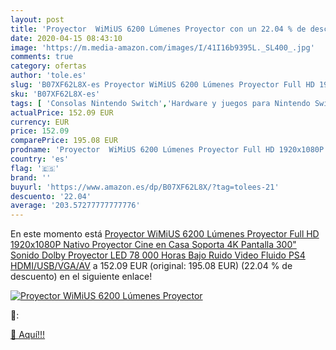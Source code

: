 ```yaml
---
layout: post
title: 'Proyector  WiMiUS 6200 Lúmenes Proyector con un 22.04 % de descuento'
date: 2020-04-15 08:43:10
image: 'https://m.media-amazon.com/images/I/41I16b9395L._SL400_.jpg'
comments: true
category: ofertas
author: 'tole.es'
slug: 'B07XF62L8X-es Proyector WiMiUS 6200 Lúmenes Proyector Full HD 1920x1080P...'
sku: 'B07XF62L8X-es'
tags: [ 'Consolas Nintendo Switch','Hardware y juegos para Nintendo Switch','Hogar y cocina','Muebles de TV y multimedia','Muebles de hogar','Sillas Gaming','Videojuegos','ps4', ]
actualPrice: 152.09 EUR
currency: EUR
price: 152.09
comparePrice: 195.08 EUR
prodname: 'Proyector  WiMiUS 6200 Lúmenes Proyector Full HD 1920x1080P Nativo Proyector Cine en Casa Soporta 4K Pantalla 300" Sonido Dolby Proyector LED 78 000 Horas Bajo Ruido Video Fluido PS4 HDMI/USB/VGA/AV'
country: 'es'
flag: '🇪🇸'
brand: ''
buyurl: 'https://www.amazon.es/dp/B07XF62L8X/?tag=tolees-21'
descuento: '22.04'
average: '203.57277777777776'
---
```


En este momento está [Proyector  WiMiUS 6200 Lúmenes Proyector Full HD 1920x1080P Nativo Proyector Cine en Casa Soporta 4K Pantalla 300" Sonido Dolby Proyector LED 78 000 Horas Bajo Ruido Video Fluido PS4 HDMI/USB/VGA/AV](https://www.amazon.es/dp/B07XF62L8X/?tag=tolees-21) a 152.09 EUR (original: 195.08 EUR) (22.04 %  de descuento) en el siguiente enlace!

[![Proyector  WiMiUS 6200 Lúmenes Proyector](https://m.media-amazon.com/images/I/41I16b9395L._SL400_.jpg)](https://www.amazon.es/dp/B07XF62L8X/?tag=tolees-21)

🔎:


[🛒 Aquí!!!](https://www.amazon.es/dp/B07XF62L8X/?tag=tolees-21)
